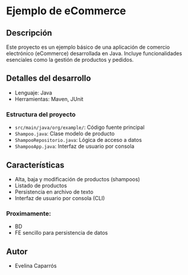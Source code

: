 # Ejemplo de eCommerce

## Descripción
Este proyecto es un ejemplo básico de una aplicación de comercio electrónico (eCommerce) desarrollada en Java. Incluye funcionalidades esenciales como la gestión de productos y pedidos.

## Detalles del desarrollo
- Lenguaje: Java
- Herramientas: Maven, JUnit

### Estructura del proyecto
- `src/main/java/org/example/`: Código fuente principal
- `Shampoo.java`: Clase modelo de producto
- `ShampooRepositorio.java`: Lógica de acceso a datos
- `ShampooApp.java`: Interfaz de usuario por consola

## Características
- Alta, baja y modificación de productos (shampoos)
- Listado de productos
- Persistencia en archivo de texto
- Interfaz de usuario por consola (CLI)

### Proximamente:
- BD
- FE sencillo para persistencia de datos

## Autor
- Evelina Caparrós
